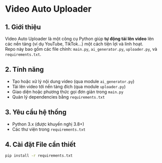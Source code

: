 # Video Auto Uploader

## 1. Giới thiệu  
Video Auto Uploader là một công cụ Python giúp **tự động tải lên video** lên các nền tảng (ví dụ YouTube, TikTok…) một cách tiện lợi và linh hoạt.  
Repo này bao gồm các file chính: `main.py`, `ai_generator.py`, `uploader.py`, và `requirements.txt`.

## 2. Tính năng  
- Tạo hoặc xử lý nội dung video (qua module `ai_generator.py`)  
- Tải lên video tới nền tảng đích (qua module `uploader.py`)  
- Giao diện hoặc phương thức gọi đơn giản trong `main.py`  
- Quản lý dependencies bằng `requirements.txt`

## 3. Yêu cầu hệ thống  
- Python 3.x (được khuyến nghị 3.8+)  
- Các thư viện trong `requirements.txt`

## 4. Cài đặt File cần thiết
```bash
pip install -r requirements.txt


